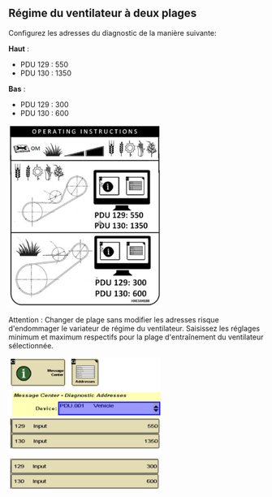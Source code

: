 ## Régime du ventilateur à deux plages

Configurez les adresses du diagnostic de la manière suivante:



**Haut** :

* PDU 129 : 550
* PDU 130 : 1350

**Bas** : 

* PDU 129 : 300
* PDU 130 : 600

<img src="../images/36.png" width="300px" alt="operating instructions">

Attention : Changer de plage sans modifier les adresses risque d'endommager le variateur de régime du ventilateur. Saisissez les réglages minimum et maximum respectifs pour la plage d'entraînement du ventilateur sélectionnée.

<img src="../images/diagnostic_ventilateur.png" width="300px" alt="diagnostic_ventilateur">
